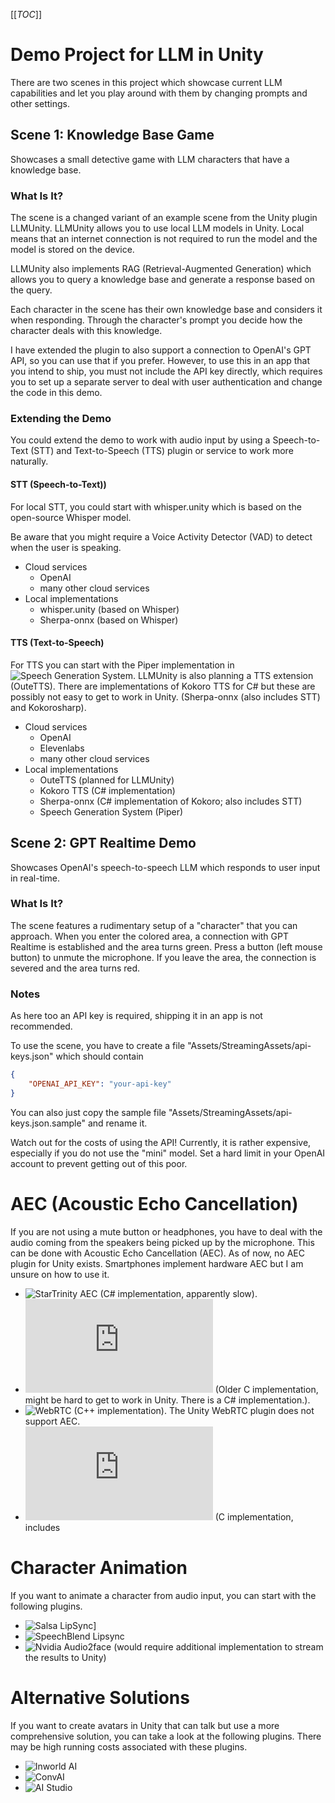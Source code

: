 [[_TOC_]]

# Demo Project for LLM in Unity

There are two scenes in this project which showcase current LLM capabilities and let you play around with them
by changing prompts and other settings.

## Scene 1: Knowledge Base Game

Showcases a small detective game with LLM characters that have a knowledge base.

### What Is It?

The scene is a changed variant of an example scene from the Unity plugin LLMUnity. LLMUnity allows you to use local LLM models in Unity.
Local means that an internet connection is not required to run the model and the model is stored on the device.

LLMUnity also implements RAG (Retrieval-Augmented Generation) which allows you to query a knowledge base and generate a response based on the query.

Each character in the scene has their own knowledge base and considers it when responding. Through the character's prompt you decide how the character deals with this knowledge.

I have extended the plugin to also support a connection to OpenAI's GPT API, so you can use that if you prefer.
However, to use this in an app that you intend to ship, you must not include the API key directly, which requires you to set up a separate server to deal with user authentication and change the code in this demo.

### Extending the Demo

You could extend the demo to work with audio input by using a Speech-to-Text (STT) and Text-to-Speech (TTS) plugin or service to work more naturally.

#### STT (Speech-to-Text))

For local STT, you could start with whisper.unity which is based on the open-source Whisper model. 

Be aware that you might require a Voice Activity Detector (VAD) to detect when the user is speaking.

- Cloud services
	- OpenAI
	- many other cloud services
- Local implementations
	- whisper.unity (based on Whisper)
	- Sherpa-onnx (based on Whisper)

#### TTS (Text-to-Speech)

For TTS you can start with the Piper implementation in ![Speech Generation System](https://assetstore.unity.com/packages/tools/audio/speech-generation-system-offline-text-to-speech-conversion-255039).
LLMUnity is also planning a TTS extension (OuteTTS). 
There are implementations of Kokoro TTS for C# but these are possibly not easy to get to work in Unity. (Sherpa-onnx (also includes STT) and Kokorosharp).

- Cloud services
	- OpenAI
	- Elevenlabs
	- many other cloud services
- Local implementations
	- OuteTTS (planned for LLMUnity)
	- Kokoro TTS (C# implementation)
	- Sherpa-onnx (C# implementation of Kokoro; also includes STT)
	- Speech Generation System (Piper)


## Scene 2: GPT Realtime Demo

Showcases OpenAI's speech-to-speech LLM which responds to user input in real-time.

### What Is It?

The scene features a rudimentary setup of a "character" that you can approach. When you enter the colored area,
a connection with GPT Realtime is established and the area turns green.
Press a button (left mouse button) to unmute the microphone. 
If you leave the area, the connection is severed and the area turns red.

### Notes

As here too an API key is required, shipping it in an app is not recommended.

To use the scene, you have to create a file "Assets/StreamingAssets/api-keys.json" which should contain

```json
{
	"OPENAI_API_KEY": "your-api-key"
}
```

You can also just copy the sample file "Assets/StreamingAssets/api-keys.json.sample" and rename it.


Watch out for the costs of using the API! Currently, it is rather expensive, especially if you do not use the "mini" model.
Set a hard limit in your OpenAI account to prevent getting out of this poor.

# AEC (Acoustic Echo Cancellation)

If you are not using a mute button or headphones, you have to deal with the audio coming from the speakers being picked up by the microphone.
This can be done with Acoustic Echo Cancellation (AEC). As of now, no AEC plugin for Unity exists. 
Smartphones implement hardware AEC but I am unsure on how to use it.

- ![StarTrinity AEC](http://startrinity.com/OpenSource/Aec/AecVadNoiseSuppressionLibrary.aspx) (C# implementation, apparently slow).
- ![Speex](https://www.speex.org/docs/api/speex-api-reference/group__SpeexEchoState.html) (Older C implementation, might be hard to get to work in Unity. There is a C# implementation.).
- ![WebRTC](https://github.com/jhgorse/webrtc-audio-processing/tree/master/webrtc/modules/audio_processing/aec) (C++ implementation). The Unity WebRTC plugin does not support AEC.
- ![PJSIP](https://docs.pjsip.org/en/2.15.1/api/generated/pjmedia/group/group__PJMEDIA__Echo__Cancel.html) (C implementation, includes 


# Character Animation

If you want to animate a character from audio input, you can start with the following plugins.

- ![Salsa LipSync](https://assetstore.unity.com/packages/tools/animation/salsa-lipsync-suite-148442)]
- ![SpeechBlend Lipsync](https://assetstore.unity.com/packages/tools/animation/speechblend-lipsync-149023)
- ![Nvidia Audio2face](https://build.nvidia.com/nvidia/audio2face-3d) (would require additional implementation to stream the results to Unity)


# Alternative Solutions

If you want to create avatars in Unity that can talk but use a more comprehensive solution,
you can take a look at the following plugins.
There may be high running costs associated with these plugins.

- ![Inworld AI](https://docs.inworld.ai/docs/tutorial-integrations/unity/)
- ![ConvAI](https://assetstore.unity.com/packages/tools/behavior-ai/npc-ai-engine-dialog-actions-voice-and-lipsync-convai-235621)
- ![AI Studio](https://assetstore.unity.com/packages/tools/ai-ml-integration/ai-studio-259885)

